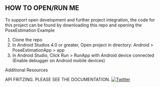 ## HOW TO OPEN/RUN ME

To support open development and further project integration, the code for this project can be found by downloading this repo and opening the PoseEstimation Example

1. Clone the repo
2. In Android Studios 4.0 or greater, Open project in directory: Android > PoseEstimationApp > app
3. In Android Studio, Click Run > RunApp with Android device connected (Enable debugger on Android mobile devices)


Additional Resources

API FRITZING. PLEASE SEE THE DOCUMENTATION.
[![Twitter](https://img.shields.io/badge/twitter-@fritzlabs-blue.svg?style=flat)](http://twitter.com/fritzlabs)
